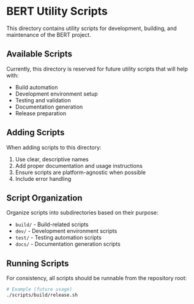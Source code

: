 # BERT Utility Scripts

This directory contains utility scripts for development, building, and maintenance of the BERT project.

## Available Scripts

Currently, this directory is reserved for future utility scripts that will help with:

- Build automation
- Development environment setup
- Testing and validation
- Documentation generation
- Release preparation

## Adding Scripts

When adding scripts to this directory:

1. Use clear, descriptive names
2. Add proper documentation and usage instructions
3. Ensure scripts are platform-agnostic when possible
4. Include error handling

## Script Organization

Organize scripts into subdirectories based on their purpose:

- `build/` - Build-related scripts
- `dev/` - Development environment scripts
- `test/` - Testing automation scripts
- `docs/` - Documentation generation scripts

## Running Scripts

For consistency, all scripts should be runnable from the repository root:

```bash
# Example (future usage)
./scripts/build/release.sh
```